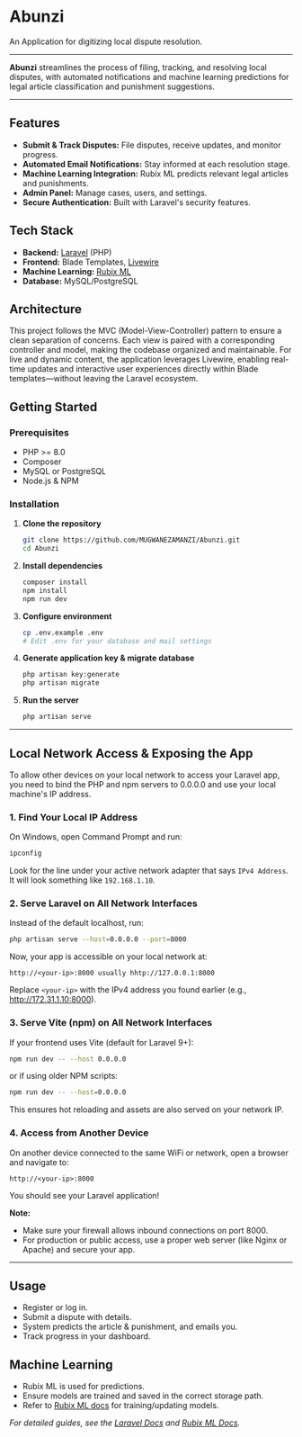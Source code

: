 # Abunzi

An Application for digitizing local dispute resolution.

---

**Abunzi** streamlines the process of filing, tracking, and resolving local disputes, with automated notifications and machine learning predictions for legal article classification and punishment suggestions.

---

## Features

- **Submit & Track Disputes:** File disputes, receive updates, and monitor progress.
- **Automated Email Notifications:** Stay informed at each resolution stage.
- **Machine Learning Integration:** Rubix ML predicts relevant legal articles and punishments.
- **Admin Panel:** Manage cases, users, and settings.
- **Secure Authentication:** Built with Laravel's security features.

## Tech Stack

- **Backend:** [Laravel](https://laravel.com/) (PHP)
- **Frontend:** Blade Templates, [Livewire](https://laravel-livewire.com/)
- **Machine Learning:** [Rubix ML](https://rubixml.com/)
- **Database:** MySQL/PostgreSQL

## Architecture

This project follows the MVC (Model-View-Controller) pattern to ensure a clean separation of concerns. Each view is paired with a corresponding controller and model, making the codebase organized and maintainable. For live and dynamic content, the application leverages Livewire, enabling real-time updates and interactive user experiences directly within Blade templates—without leaving the Laravel ecosystem.

## Getting Started

### Prerequisites

- PHP >= 8.0
- Composer
- MySQL or PostgreSQL
- Node.js & NPM

### Installation

1. **Clone the repository**
    ```bash
    git clone https://github.com/MUGWANEZAMANZI/Abunzi.git
    cd Abunzi
    ```
2. **Install dependencies**
    ```bash
    composer install
    npm install
    npm run dev
    ```
3. **Configure environment**
    ```bash
    cp .env.example .env
    # Edit .env for your database and mail settings
    ```
4. **Generate application key & migrate database**
    ```bash
    php artisan key:generate
    php artisan migrate
    ```
5. **Run the server**
    ```bash
    php artisan serve
    ```

---

## Local Network Access & Exposing the App

To allow other devices on your local network to access your Laravel app, you need to bind the PHP and npm servers to 0.0.0.0 and use your local machine's IP address.

### 1. Find Your Local IP Address

On Windows, open Command Prompt and run:

```cmd
ipconfig
```

Look for the line under your active network adapter that says `IPv4 Address`. It will look something like `192.168.1.10`.

### 2. Serve Laravel on All Network Interfaces

Instead of the default localhost, run:

```bash
php artisan serve --host=0.0.0.0 --port=8000
```

Now, your app is accessible on your local network at:
```
http://<your-ip>:8000 usually hhtp://127.0.0.1:8000
```
Replace `<your-ip>` with the IPv4 address you found earlier (e.g., http://172.31.1.10:8000).

### 3. Serve Vite (npm) on All Network Interfaces

If your frontend uses Vite (default for Laravel 9+):

```bash
npm run dev -- --host 0.0.0.0
```
or if using older NPM scripts:
```bash
npm run dev -- --host=0.0.0.0
```

This ensures hot reloading and assets are also served on your network IP.

### 4. Access from Another Device

On another device connected to the same WiFi or network, open a browser and navigate to:

```
http://<your-ip>:8000
```

You should see your Laravel application!

**Note:**  
- Make sure your firewall allows inbound connections on port 8000.
- For production or public access, use a proper web server (like Nginx or Apache) and secure your app.

---

## Usage

- Register or log in.
- Submit a dispute with details.
- System predicts the article & punishment, and emails you.
- Track progress in your dashboard.

## Machine Learning

- Rubix ML is used for predictions.
- Ensure models are trained and saved in the correct storage path.
- Refer to [Rubix ML docs](https://rubixml.com/docs/) for training/updating models.

*For detailed guides, see the [Laravel Docs](https://laravel.com/docs/) and [Rubix ML Docs](https://rubixml.com/docs/).*
